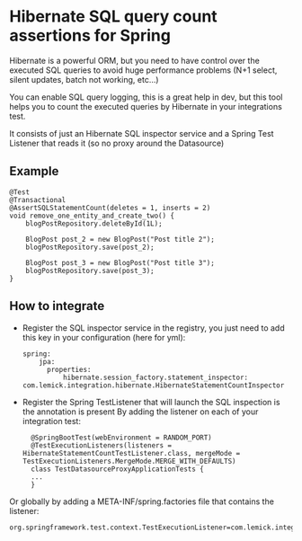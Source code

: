 # Hibernate SQL query count assertions for Spring

Hibernate is a powerful ORM, but you need to have control over the executed SQL queries to avoid huge performance problems (N+1 select, silent updates, batch not working, etc...)

You can enable SQL query logging, this is a great help in dev, but this tool helps you to count the executed queries by Hibernate in your integrations test.

It consists of just an Hibernate SQL inspector service and a Spring Test Listener that reads it (so no proxy around the Datasource)

## Example

    @Test
    @Transactional
    @AssertSQLStatementCount(deletes = 1, inserts = 2)
    void remove_one_entity_and_create_two() {
        blogPostRepository.deleteById(1L);
        
        BlogPost post_2 = new BlogPost("Post title 2");
        blogPostRepository.save(post_2);

        BlogPost post_3 = new BlogPost("Post title 3");
        blogPostRepository.save(post_3);
    }

## How to integrate
- Register the SQL inspector service in the registry, you just need to add this key in your configuration (here for yml):

	  spring:
		  jpa:
		  	properties:
				hibernate.session_factory.statement_inspector: com.lemick.integration.hibernate.HibernateStatementCountInspector

- Register the Spring TestListener that will launch the SQL inspection is the annotation is present
By adding the listener on each of your integration test:

    	@SpringBootTest(webEnvironment = RANDOM_PORT)
    	@TestExecutionListeners(listeners = HibernateStatementCountTestListener.class, mergeMode = TestExecutionListeners.MergeMode.MERGE_WITH_DEFAULTS)
    	class TestDatasourceProxyApplicationTests {
    	...
    	}
	
Or globally by adding a META-INF/spring.factories file that contains the listener:

	org.springframework.test.context.TestExecutionListener=com.lemick.integration.spring.HibernateStatementCountTestListener

